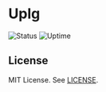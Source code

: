 # Uplg

![Status](https://status.uplg.xyz/api/badge/3/status)
![Uptime](https://status.uplg.xyz/api/badge/3/uptime)

## License

MIT License. See [LICENSE](LICENSE).